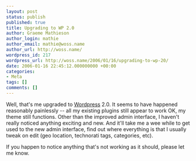 ```yaml
---
layout: post
status: publish
published: true
title: Upgrading to WP 2.0
author: Graeme Mathieson
author_login: mathie
author_email: mathie@woss.name
author_url: http://woss.name/
wordpress_id: 217
wordpress_url: http://woss.name/2006/01/16/upgrading-to-wp-20/
date: 2006-01-16 22:45:12.000000000 +00:00
categories:
- Meta
tags: []
comments: []
---
```

Well, that's me upgraded to <a title="Wordpress" href="http://wordpress.org/">Wordpress</a> 2.0.  It seems to have happened reasonably painlessly -- all my existing plugins still appear to work OK, my theme still functions.  Other than the improved admin interface, I haven't really noticed anything exciting and new.  And it'll take me a wee while to get used to the new admin interface, find out where everything is that I usually tweak on edit (geo location, technorati tags, categories, etc).

If you happen to notice anything that's not working as it should, please let me know.
